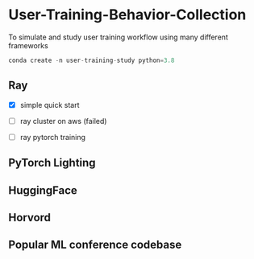 # User-Training-Behavior-Collection
To simulate and study user training workflow using many different frameworks

```python
conda create -n user-training-study python=3.8
```

## Ray

- [x] simple quick start
- [ ] ray cluster on aws (failed)
- [ ] ray pytorch training 



## PyTorch Lighting


## HuggingFace


## Horvord


## Popular ML conference codebase



